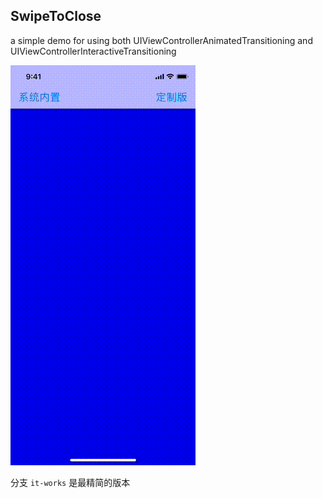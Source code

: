 ## SwipeToClose

a simple demo for using both UIViewControllerAnimatedTransitioning and UIViewControllerInteractiveTransitioning

<img src="demo.gif">


分支 `it-works` 是最精简的版本

